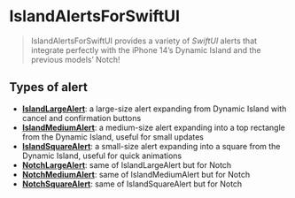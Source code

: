 # IslandAlertsForSwiftUI

> IslandAlertsForSwiftUI provides a variety of *SwiftUI* alerts that integrate perfectly with the iPhone 14’s Dynamic Island and the previous models’ Notch!

## Types of alert

- **[IslandLargeAlert](Sources/IslandAlertsForSwiftUI/IslandLargeAlert)**: a large-size alert expanding from Dynamic Island with cancel and confirmation buttons
- **[IslandMediumAlert](Sources/IslandAlertsForSwiftUI/IslandMediumAlert)**: a medium-size alert expanding into a top rectangle from the Dynamic Island, useful for small updates
- **[IslandSquareAlert](Sources/IslandAlertsForSwiftUI/IslandSquareAlert)**: a small-size alert expanding into a square from the Dynamic Island, useful for quick animations
- **[NotchLargeAlert](Sources/IslandAlertsForSwiftUI/NotchLargeAlert)**: same of IslandLargeAlert but for Notch
- **[NotchMediumAlert](Sources/IslandAlertsForSwiftUI/NotchMediumAlert)**: same of IslandMediumAlert but for Notch
- **[NotchSquareAlert](Sources/IslandAlertsForSwiftUI/NotchSquareAlert)**: same of IslandSquareAlert but for Notch


